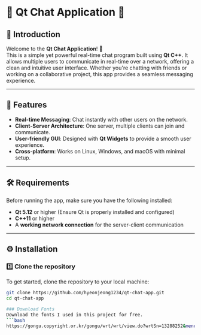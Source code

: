 # 🌟 Qt Chat Application 🌟

## 💬 Introduction
Welcome to the **Qt Chat Application**! 🎉  
This is a simple yet powerful real-time chat program built using **Qt C++**. It allows multiple users to communicate in real-time over a network, offering a clean and intuitive user interface. Whether you're chatting with friends or working on a collaborative project, this app provides a seamless messaging experience.

---

## 🚀 Features
- **Real-time Messaging**: Chat instantly with other users on the network.
- **Client-Server Architecture**: One server, multiple clients can join and communicate.
- **User-friendly GUI**: Designed with **Qt Widgets** to provide a smooth user experience.
- **Cross-platform**: Works on Linux, Windows, and macOS with minimal setup.

---

## 🛠 Requirements
Before running the app, make sure you have the following installed:

- **Qt 5.12** or higher (Ensure Qt is properly installed and configured)
- **C++11** or higher
- A **working network connection** for the server-client communication

---

## ⚙️ Installation

### 1️⃣ Clone the repository
To get started, clone the repository to your local machine:
```bash
git clone https://github.com/hyeonjeong1234/qt-chat-app.git
cd qt-chat-app

### Download Fonts
Download the fonts I used in this project for free.
```bash
https://gongu.copyright.or.kr/gongu/wrt/wrt/view.do?wrtSn=13288252&menuNo=200023
